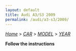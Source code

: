 ```yaml
---
layout: default
title: Audi A3/S3 2009
permalink: /audi/a3-s3/2009/
---
```

[*Home*](/) > [*CAR*](/car/) > [*MODEL*](/car/model/) > [*YEAR*](/car/model/year/)

**Follow the instructions**